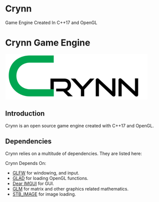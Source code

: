 # Crynn
Game Engine Created In C++17 and OpenGL

# Crynn Game Engine
![Crynn Logo](CrynnSmall.png)

## Introduction
   Crynn is an open source game engine created with C++17 and OpenGL.
  
## Dependencies
Crynn relies on a multitude of dependencies. They are listed here:
 
Crynn Depends On:	
- <a href="https://www.glfw.org/">GLFW</a> for windowing, and input.
- <a href="https://github.com/Dav1dde/glad">GLAD</a> for loading OpenGL functions.
- <a href="https://github.com/ocornut/imgui">Dear IMGUI</a> for GUI.
- <a href="https://glm.g-truc.net/0.9.8/index.html">GLM</a> for matrix and other graphics related mathematics.
- <a href="https://github.com/nothings/stb">STB_IMAGE</a> for image loading.
 